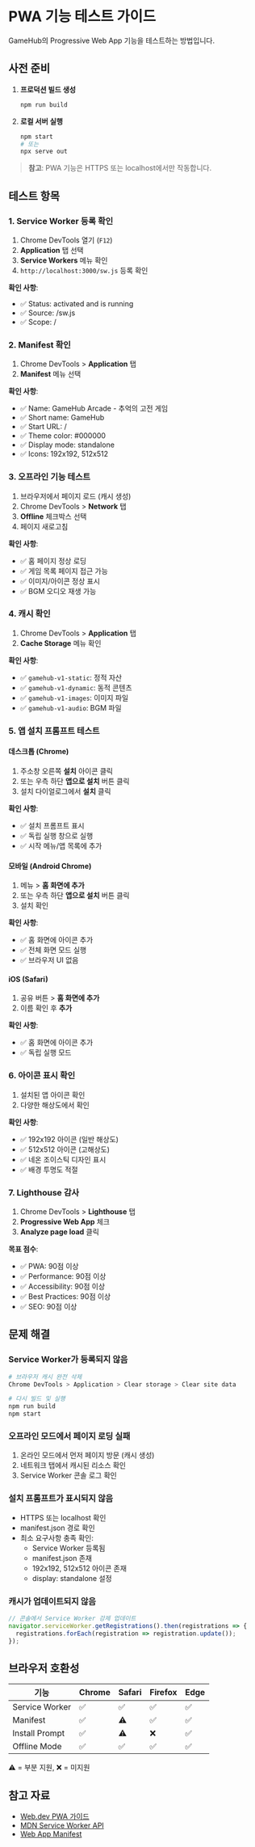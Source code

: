 # PWA 기능 테스트 가이드

GameHub의 Progressive Web App 기능을 테스트하는 방법입니다.

## 사전 준비

1. **프로덕션 빌드 생성**
   ```bash
   npm run build
   ```

2. **로컬 서버 실행**
   ```bash
   npm start
   # 또는
   npx serve out
   ```

> **참고**: PWA 기능은 HTTPS 또는 localhost에서만 작동합니다.

## 테스트 항목

### 1. Service Worker 등록 확인

1. Chrome DevTools 열기 (`F12`)
2. **Application** 탭 선택
3. **Service Workers** 메뉴 확인
4. `http://localhost:3000/sw.js` 등록 확인

**확인 사항**:
- ✅ Status: activated and is running
- ✅ Source: /sw.js
- ✅ Scope: /

### 2. Manifest 확인

1. Chrome DevTools > **Application** 탭
2. **Manifest** 메뉴 선택

**확인 사항**:
- ✅ Name: GameHub Arcade - 추억의 고전 게임
- ✅ Short name: GameHub
- ✅ Start URL: /
- ✅ Theme color: #000000
- ✅ Display mode: standalone
- ✅ Icons: 192x192, 512x512

### 3. 오프라인 기능 테스트

1. 브라우저에서 페이지 로드 (캐시 생성)
2. Chrome DevTools > **Network** 탭
3. **Offline** 체크박스 선택
4. 페이지 새로고침

**확인 사항**:
- ✅ 홈 페이지 정상 로딩
- ✅ 게임 목록 페이지 접근 가능
- ✅ 이미지/아이콘 정상 표시
- ✅ BGM 오디오 재생 가능

### 4. 캐시 확인

1. Chrome DevTools > **Application** 탭
2. **Cache Storage** 메뉴 확인

**확인 사항**:
- ✅ `gamehub-v1-static`: 정적 자산
- ✅ `gamehub-v1-dynamic`: 동적 콘텐츠
- ✅ `gamehub-v1-images`: 이미지 파일
- ✅ `gamehub-v1-audio`: BGM 파일

### 5. 앱 설치 프롬프트 테스트

#### 데스크톱 (Chrome)
1. 주소창 오른쪽 **설치** 아이콘 클릭
2. 또는 우측 하단 **앱으로 설치** 버튼 클릭
3. 설치 다이얼로그에서 **설치** 클릭

**확인 사항**:
- ✅ 설치 프롬프트 표시
- ✅ 독립 실행 창으로 실행
- ✅ 시작 메뉴/앱 목록에 추가

#### 모바일 (Android Chrome)
1. 메뉴 > **홈 화면에 추가**
2. 또는 우측 하단 **앱으로 설치** 버튼 클릭
3. 설치 확인

**확인 사항**:
- ✅ 홈 화면에 아이콘 추가
- ✅ 전체 화면 모드 실행
- ✅ 브라우저 UI 없음

#### iOS (Safari)
1. 공유 버튼 > **홈 화면에 추가**
2. 이름 확인 후 **추가**

**확인 사항**:
- ✅ 홈 화면에 아이콘 추가
- ✅ 독립 실행 모드

### 6. 아이콘 표시 확인

1. 설치된 앱 아이콘 확인
2. 다양한 해상도에서 확인

**확인 사항**:
- ✅ 192x192 아이콘 (일반 해상도)
- ✅ 512x512 아이콘 (고해상도)
- ✅ 네온 조이스틱 디자인 표시
- ✅ 배경 투명도 적절

### 7. Lighthouse 감사

1. Chrome DevTools > **Lighthouse** 탭
2. **Progressive Web App** 체크
3. **Analyze page load** 클릭

**목표 점수**:
- ✅ PWA: 90점 이상
- ✅ Performance: 90점 이상
- ✅ Accessibility: 90점 이상
- ✅ Best Practices: 90점 이상
- ✅ SEO: 90점 이상

## 문제 해결

### Service Worker가 등록되지 않음
```bash
# 브라우저 캐시 완전 삭제
Chrome DevTools > Application > Clear storage > Clear site data

# 다시 빌드 및 실행
npm run build
npm start
```

### 오프라인 모드에서 페이지 로딩 실패
1. 온라인 모드에서 먼저 페이지 방문 (캐시 생성)
2. 네트워크 탭에서 캐시된 리소스 확인
3. Service Worker 콘솔 로그 확인

### 설치 프롬프트가 표시되지 않음
- HTTPS 또는 localhost 확인
- manifest.json 경로 확인
- 최소 요구사항 충족 확인:
  - Service Worker 등록됨
  - manifest.json 존재
  - 192x192, 512x512 아이콘 존재
  - display: standalone 설정

### 캐시가 업데이트되지 않음
```javascript
// 콘솔에서 Service Worker 강제 업데이트
navigator.serviceWorker.getRegistrations().then(registrations => {
  registrations.forEach(registration => registration.update());
});
```

## 브라우저 호환성

| 기능 | Chrome | Safari | Firefox | Edge |
|------|--------|--------|---------|------|
| Service Worker | ✅ | ✅ | ✅ | ✅ |
| Manifest | ✅ | ⚠️ | ✅ | ✅ |
| Install Prompt | ✅ | ⚠️ | ❌ | ✅ |
| Offline Mode | ✅ | ✅ | ✅ | ✅ |

⚠️ = 부분 지원, ❌ = 미지원

## 참고 자료

- [Web.dev PWA 가이드](https://web.dev/progressive-web-apps/)
- [MDN Service Worker API](https://developer.mozilla.org/en-US/docs/Web/API/Service_Worker_API)
- [Web App Manifest](https://developer.mozilla.org/en-US/docs/Web/Manifest)
